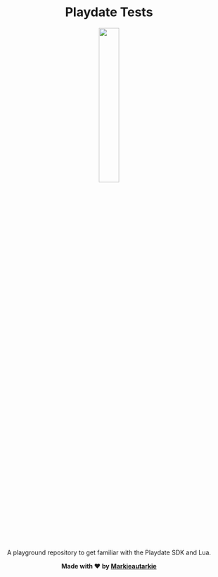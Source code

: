 <div id="header" align="center">
  <h1>Playdate Tests</h1>
  <p><img src="https://static-fastly.play.date/static/images/playdate-turned.329b7351343f.png" width="30%"/></p>
  <p>A playground repository to get familiar with the Playdate SDK and Lua.</p>
  <p><strong>Made with &#10084; by <a href="https://github.com/Markieautarkie">Markieautarkie</a></strong></p>
</div>
